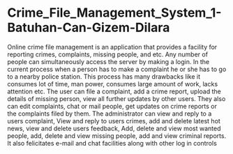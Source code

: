 # Crime_File_Management_System_1-Batuhan-Can-Gizem-Dilara

Online crime file management is an application that provides a facility for reporting crimes, complaints, missing
people, and etc. Any number of people can simultaneously access the server by making a login.
In the current process when a person has to make a complaint he or she has to go to a nearby police station.
This process has many drawbacks like it consumes lot of time, man power, consumes large amount of work,
lacks attention etc.
The user can file a complaint, add a crime report, upload the details of missing person, view all further updates
by other users. They also can edit complaints, chat or mail people, get updates on crime reports or the
complaints filed by them.
The administrator can view and reply to a users complaint, View and reply to users crimes, add and delete
latest hot news, view and delete users feedback, Add, delete and view most wanted people, add, delete and view
missing people, add and view criminal reports. It also felicitates e-mail and chat facilities along with other log
in controls
